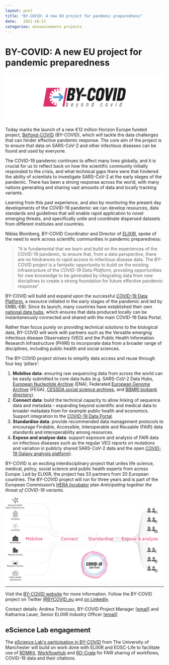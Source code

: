 ```yaml
---
layout: post
title: "BY-COVID: A new EU project for pandemic preparedness"
date:   2021-10-13
categories: announcements projects
---
```


# BY-COVID: A new EU project for pandemic preparedness

![BY-COVID logo](/images/logo/by-covid.svg)

Today marks the launch of a new €12 million Horizon Europe funded project, [BeYond-COVID](https://by-covid.org/) (BY-COVID), which will tackle the data challenges that can hinder effective pandemic response. The core aim of the project is to ensure that data on SARS-CoV-2 and other infectious diseases can be found and used by everyone. 

The COVID-19 pandemic continues to affect many lives globally, and it is crucial for us to reflect back on how the scientific community initially responded to the crisis, and what technical gaps there were that hindered the ability of scientists to investigate SARS-CoV-2 at the early stages of the pandemic. There has been a strong response across the world, with many nations generating and sharing vast amounts of data and locally tracking variants. 

Learning from this past experience, and also by monitoring the present day developments of the COVID-19 pandemic we can develop resources, data standards and guidelines that will enable rapid application to novel emerging threats, and specifically unite and coordinate dispersed datasets from different institutes and countries.  

Niklas Blomberg, BY-COVID Coordinator and Director of [ELIXIR](https://elixir-europe.org), spoke of the need to work across scientific communities in pandemic preparedness: 

> “It is fundamental that we learn and build on the experiences of the COVID-19 pandemic, to ensure that, from a data perspective, there are no hindrances to rapid access to infectious disease data. The BY-COVID project is a fantastic opportunity to build on the existing infrastructure of the *COVID-19 Data Platform*, providing opportunities for new knowledge to be generated by integrating data from new disciplines to create a strong foundation for future effective pandemic response” 

BY-COVID will build and expand upon the successful [COVID-19 Data Platform](https://www.covid19dataportal.org/the-european-covid-19-data-platform), a resource initiated in the early stages of the pandemic and led by EMBL-EBI. Since its launch, many countries have established their own [national data hubs](https://www.covid19dataportal.org/data-hubs), which ensures that data produced locally can be instantaneously connected and shared with the main COVID-19 Data Portal.  

Rather than focus purely on providing technical solutions to the biological data, BY-COVID will work with partners such as the Versatile emerging infectious disease Observatory (VEO) and the Public Health Information Research Infrastructure (PHIRI) to incorporate data from a broader range of disciplines, including public health and social sciences.   


The BY-COVID project strives to simplify data access and reuse through four key ‘pillars’:
 
1. **Mobilise data**: ensuring raw sequencing data from across the world can be easily submitted to core data hubs (e.g. SARS-CoV-2 Data Hubs, [European Nucleotide Archive](https://www.ebi.ac.uk/ena/browser/home) (ENA), Federated [European Genome Archive](https://ega-archive.org/) (FEGA), [CESSDA social science archives](https://datacatalogue.cessda.eu/), and [BBMRI biobank directory](https://www.bbmri-eric.eu/services/directory/)).
2. **Connect data**: build the technical capacity to allow linking of sequence data and metadata - expanding beyond scientific and medical data to broader metadata from for example public health and economics. Support integration to the [COVID-19 Data Portal](https://www.covid19dataportal.org). 
3. **Standardise data**: provide recommended data management protocols to encourage Findable, Accessible, Interoperable and Reusable (FAIR) data standards and interoperability among resources. 
4. **Expose and analyse data**: support exposure and analysis of FAIR data on infectious diseases such as the regular VEO reports on mutations and variation in publicly shared SARS-CoV-2 data and the open [COVID-19 Galaxy analysis platform](https://covid19.galaxyproject.org/)).  

BY-COVID is an exciting interdisciplinary project that unites life science, medical, policy, social science and public health experts from across Europe. Led by ELIXIR, the project has 53 partners from 20 European countries. The BY-COVID project will run for three years and is part of the European Commission’s [HERA Incubator](https://ec.europa.eu/info/sites/default/files/communication-hera-incubator-anticipating-threat-covid-19-variants_en.pdf) plan _Anticipating together the threat of COVID-19 variants_.

![BY-COVID concept diagram](/images/by-covid-concept.svg) 

<hr />

Visit the [BY-COVID website](https://by-covid.org/) for more information. Follow the BY-COVID project on Twitter [@BYCOVID_eu](https://twitter.com/BYCOVID_eu) and [on LinkedIn](https://www.linkedin.com/company/by-covid/).

Contact details: Andrea Troncoso, BY-COVID Project Manager [[email]](mailto:bycovid-coordination@elixir-europe.org) and Katharina Lauer, Senior ELIXIR Industry Officer [[email]](katharina.lauer@elixir-europe.org)

## eScience Lab engagement

The [eScience Lab's participation in BY-COVID](/projects/by-covid/) from The University of Manchester will build on work done with ELIXIR and EOSC-Life to facilitate use of [RDMKit](https://rdmkit.elixir-europe.org/), [WorkflowHub](/products/workflowhub/) and [RO-Crate](https://www.researchobject.org/ro-crate/)  for FAIR sharing of workflows, COVID-19 data and their citations.
